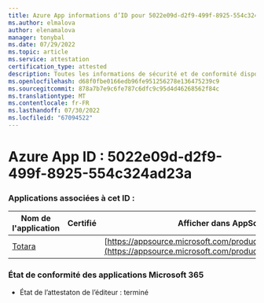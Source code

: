 ```yaml
---
title: Azure App informations d’ID pour 5022e09d-d2f9-499f-8925-554c324ad23a
ms.author: elmalova
author: elenamalova
manager: tonybal
ms.date: 07/29/2022
ms.topic: article
ms.service: attestation
certification_type: attested
description: Toutes les informations de sécurité et de conformité disponibles pour 5022e09d-d2f9-499f-8925-554c324ad23a.
ms.openlocfilehash: d68f0fbe0166edb96fe951256278e136475239c9
ms.sourcegitcommit: 878a7b7e9c6fe787c6dfc9c95d4d46268562f84c
ms.translationtype: MT
ms.contentlocale: fr-FR
ms.lasthandoff: 07/30/2022
ms.locfileid: "67094522"
---
```

# <a name="azure-app-id-5022e09d-d2f9-499f-8925-554c324ad23a"></a>Azure App ID : 5022e09d-d2f9-499f-8925-554c324ad23a


### <a name="apps-associated-with-this-id"></a>Applications associées à cet ID :
| **Nom de l'application** | **Certifié** | **Afficher dans AppSource** |
|--------------|---------------|-----------------------|
| [Totara](../forward/WA200003222.md) |  | [https://appsource.microsoft.com/product/office/WA200003222](https://appsource.microsoft.com/product/office/WA200003222) |

### <a name="microsoft-365-app-compliance-status"></a>État de conformité des applications Microsoft 365
- État de l’attestaton de l’éditeur : terminé
